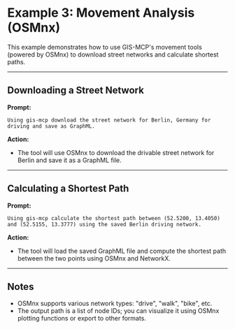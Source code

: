 # Example 3: Movement Analysis (OSMnx)

This example demonstrates how to use GIS-MCP's movement tools (powered by OSMnx) to download street networks and calculate shortest paths.

---

## Downloading a Street Network

**Prompt:**

```
Using gis-mcp download the street network for Berlin, Germany for driving and save as GraphML.
```

**Action:**

- The tool will use OSMnx to download the drivable street network for Berlin and save it as a GraphML file.

---

## Calculating a Shortest Path

**Prompt:**

```
Using gis-mcp calculate the shortest path between (52.5200, 13.4050) and (52.5155, 13.3777) using the saved Berlin driving network.
```

**Action:**

- The tool will load the saved GraphML file and compute the shortest path between the two points using OSMnx and NetworkX.

---

## Notes

- OSMnx supports various network types: "drive", "walk", "bike", etc.
- The output path is a list of node IDs; you can visualize it using OSMnx plotting functions or export to other formats.
